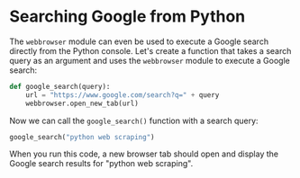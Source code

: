 # Searching Google from Python

The `webbrowser` module can even be used to execute a Google search directly from the Python console. Let's create a function that takes a search query as an argument and uses the `webbrowser` module to execute a Google search:

```python
def google_search(query):
    url = "https://www.google.com/search?q=" + query
    webbrowser.open_new_tab(url)
```

Now we can call the `google_search()` function with a search query:

```python
google_search("python web scraping")
```

When you run this code, a new browser tab should open and display the Google search results for "python web scraping".